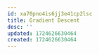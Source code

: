 ```yaml
---
id: xa70pno4is6jj3e41cp2lsc
title: Gradient Descent
desc: ''
updated: 1724626630464
created: 1724626630464
---
```


